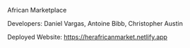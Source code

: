 African Marketplace

Developers: Daniel Vargas, Antoine Bibb, Christopher Austin

Deployed Website: https://herafricanmarket.netlify.app